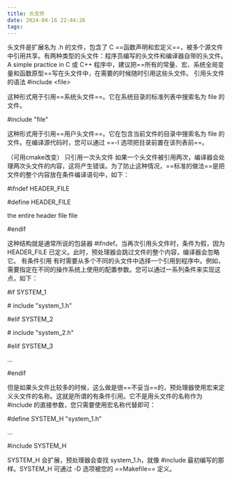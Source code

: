 ```yaml
---
title: 头文件
date: 2024-04-16 22:44:26
tags: 
---
```


头文件是扩展名为 .h 的文件，包含了 C ==函数声明和宏定义==，被多个源文件中引用共享。有两种类型的头文件：程序员编写的头文件和编译器自带的头文件。
A simple practice in C 或 C++ 程序中，建议把==所有的常量、宏、系统全局变量和函数原型==写在头文件中，在需要的时候随时引用这些头文件。
引用头文件的语法
\#include \<file\>

这种形式用于引用==系统头文件==。它在系统目录的标准列表中搜索名为 file 的文件。

\#include "file"

这种形式用于引用==用户头文件==。它在包含当前文件的目录中搜索名为 file 的文件。在编译源代码时，您可以通过 ==-I 选项把目录前置在该列表前==。

（可用cmake改变）
只引用一次头文件
如果一个头文件被引用两次，编译器会处理两次头文件的内容，这将产生错误。为了防止这种情况，==标准的做法==是把文件的整个内容放在条件编译语句中，如下：

\#ifndef HEADER_FILE

\#define HEADER_FILE

the entire header file file

\#endif

这种结构就是通常所说的包装器 \#ifndef。当再次引用头文件时，条件为假，因为 HEADER_FILE 已定义。此时，预处理器会跳过文件的整个内容，编译器会忽略它。
有条件引用
有时需要从多个不同的头文件中选择一个引用到程序中。例如，需要指定在不同的操作系统上使用的配置参数。您可以通过一系列条件来实现这点，如下：

\#if SYSTEM_1

\# include "system_1.h"

\#elif SYSTEM_2

\# include "system_2.h"

\#elif SYSTEM_3

...

\#endif

但是如果头文件比较多的时候，这么做是很==不妥当==的，预处理器使用宏来定义头文件的名称。这就是所谓的有条件引用。它不是用头文件的名称作为 \#include 的直接参数，您只需要使用宏名称代替即可：

\#define SYSTEM_H "system_1.h"

...

\#include SYSTEM_H

SYSTEM_H 会扩展，预处理器会查找 system_1.h，就像 \#include 最初编写的那样。SYSTEM_H 可通过 -D 选项被您的 ==Makefile== 定义。
